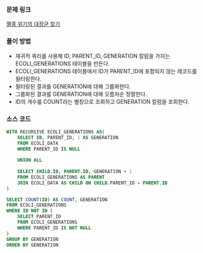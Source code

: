 ### 문제 링크
[멸종 위기의 대장균 찾기](https://school.programmers.co.kr/learn/courses/30/lessons/301651)

### 풀이 방법
- 재귀적 쿼리를 사용해 ID, PARENT_ID, GENERATION 칼럼을 가지는 ECOLI_GENERATIONS 테이블을 만든다.
- ECOLI_GENERATIONS 테이블에서 ID가 PARENT_ID에 포함되지 않는 레코드를 필터링한다.
- 필터링된 결과를 GENERATION에 대해 그룹화한다.
- 그룹화된 결과를 GENERATION에 대해 오름차순 정렬한다.
- ID의 개수를 COUNT라는 별칭으로 조회하고 GENERATION 칼럼을 조회한다.

### 소스 코드
```sql
WITH RECURSIVE ECOLI_GENERATIONS AS(
    SELECT ID, PARENT_ID, 1 AS GENERATION
    FROM ECOLI_DATA 
    WHERE PARENT_ID IS NULL
    
    UNION ALL
    
    SELECT CHILD.ID, PARENT.ID, GENERATION + 1
    FROM ECOLI_GENERATIONS AS PARENT
    JOIN ECOLI_DATA AS CHILD ON CHILD.PARENT_ID = PARENT.ID
)

SELECT COUNT(ID) AS COUNT, GENERATION 
FROM ECOLI_GENERATIONS
WHERE ID NOT IN (
    SELECT PARENT_ID
    FROM ECOLI_GENERATIONS
    WHERE PARENT_ID IS NOT NULL
)
GROUP BY GENERATION
ORDER BY GENERATION
```